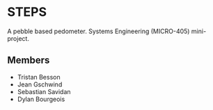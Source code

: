 # STEPS

A pebble based pedometer. Systems Engineering (MICRO-405) mini-project.

## Members 

* Tristan Besson
* Jean Gschwind
* Sebastian Savidan
* Dylan Bourgeois

